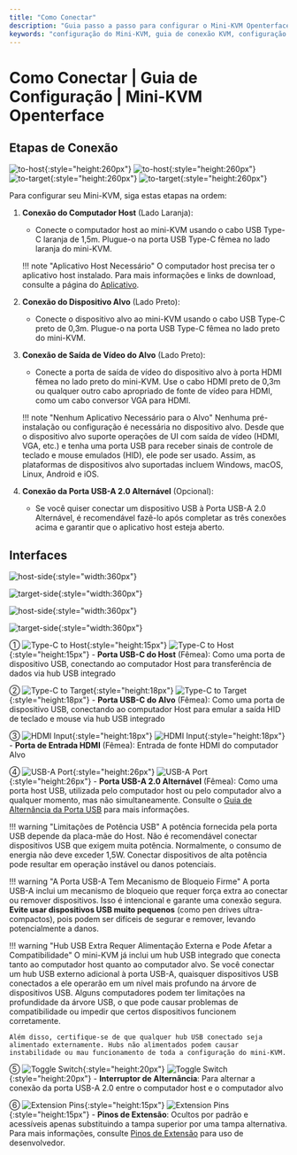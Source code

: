 ```yaml
---
title: "Como Conectar"
description: "Guia passo a passo para configurar o Mini-KVM Openterface. Aprenda como conectar seu computador host e dispositivo alvo com instruções detalhadas para conexões USB-C, HDMI e periféricos. Inclui descrições de interface e dicas importantes de configuração."
keywords: "configuração do Mini-KVM, guia de conexão KVM, configuração KVM USB-C, conexão KVM HDMI, guia de instalação KVM, configuração de periféricos de computador, conexão de dispositivos USB, guia de interface KVM, configuração de computador sem cabeça, configuração KVM"
---
```


# **Como Conectar** | Guia de Configuração | Mini-KVM Openterface

## Etapas de Conexão

![to-host](https://assets.openterface.com/images/product/to-host.svg#only-light){:style="height:260px"} ![to-host](https://assets.openterface.com/images/product/to-host_1.svg#only-dark){:style="height:260px"}
![to-target](https://assets.openterface.com/images/product/to-target.svg#only-light){:style="height:260px"} ![to-target](https://assets.openterface.com/images/product/to-target_1.svg#only-dark){:style="height:260px"}

Para configurar seu Mini-KVM, siga estas etapas na ordem:

1. **Conexão do Computador Host** (Lado Laranja):
    - Conecte o computador host ao mini-KVM usando o cabo USB Type-C laranja de 1,5m. Plugue-o na porta USB Type-C fêmea no lado laranja do mini-KVM.

    !!! note "Aplicativo Host Necessário"
        O computador host precisa ter o aplicativo host instalado. Para mais informações e links de download, consulte a página do [Aplicativo](/app).

2. **Conexão do Dispositivo Alvo** (Lado Preto):
    - Conecte o dispositivo alvo ao mini-KVM usando o cabo USB Type-C preto de 0,3m. Plugue-o na porta USB Type-C fêmea no lado preto do mini-KVM.

3. **Conexão de Saída de Vídeo do Alvo** (Lado Preto):
    - Conecte a porta de saída de vídeo do dispositivo alvo à porta HDMI fêmea no lado preto do mini-KVM. Use o cabo HDMI preto de 0,3m ou qualquer outro cabo apropriado de fonte de vídeo para HDMI, como um cabo conversor VGA para HDMI.

    !!! note "Nenhum Aplicativo Necessário para o Alvo"
        Nenhuma pré-instalação ou configuração é necessária no dispositivo alvo. Desde que o dispositivo alvo suporte operações de UI com saída de vídeo (HDMI, VGA, etc.) e tenha uma porta USB para receber sinais de controle de teclado e mouse emulados (HID), ele pode ser usado. Assim, as plataformas de dispositivos alvo suportadas incluem Windows, macOS, Linux, Android e iOS.

4. **Conexão da Porta USB-A 2.0 Alternável** (Opcional):
    - Se você quiser conectar um dispositivo USB à Porta USB-A 2.0 Alternável, é recomendável fazê-lo após completar as três conexões acima e garantir que o aplicativo host esteja aberto.


## Interfaces

![host-side](https://assets.openterface.com/images/product/host-htc.svg#only-light){:style="width:360px"}

![target-side](https://assets.openterface.com/images/product/target-htc.svg#only-light){:style="width:360px"}

![host-side](https://assets.openterface.com/images/product/host-htc_1.svg#only-dark){:style="width:360px"}

![target-side](https://assets.openterface.com/images/product/target-htc_1.svg#only-dark){:style="width:360px"}

① ![Type-C to Host](/images/shell-icons/host.svg#only-light){:style="height:15px"} ![Type-C to Host](/images/shell-icons/host_1.svg#only-dark){:style="height:15px"} - **Porta USB-C do Host** (Fêmea): Como uma porta de dispositivo USB, conectando ao computador Host para transferência de dados via hub USB integrado

② ![Type-C to Target](/images/shell-icons/target.svg#only-light){:style="height:18px"} ![Type-C to Target](/images/shell-icons/target_1.svg#only-dark){:style="height:18px"} - **Porta USB-C do Alvo** (Fêmea): Como uma porta de dispositivo USB, conectando ao computador Host para emular a saída HID de teclado e mouse via hub USB integrado

③ ![HDMI Input](/images/shell-icons/input.svg#only-light){:style="height:18px"} ![HDMI Input](/images/shell-icons/input_1.svg#only-dark){:style="height:18px"} - **Porta de Entrada HDMI** (Fêmea): Entrada de fonte HDMI do computador Alvo

④ ![USB-A Port](/images/shell-icons/switchable-usb.svg#only-light){:style="height:26px"} ![USB-A Port](/images/shell-icons/switchable-usb_1.svg#only-dark){:style="height:26px"} - **Porta USB-A 2.0 Alternável** (Fêmea): Como uma porta host USB, utilizada pelo computador host ou pelo computador alvo a qualquer momento, mas não simultaneamente. Consulte o [Guia de Alternância da Porta USB](../usb-switch) para mais informações.

!!! warning "Limitações de Potência USB"
    A potência fornecida pela porta USB depende da placa-mãe do Host. Não é recomendável conectar dispositivos USB que exigem muita potência. Normalmente, o consumo de energia não deve exceder 1,5W. Conectar dispositivos de alta potência pode resultar em operação instável ou danos potenciais.

!!! warning "A Porta USB-A Tem Mecanismo de Bloqueio Firme"
    A porta USB-A inclui um mecanismo de bloqueio que requer força extra ao conectar ou remover dispositivos. Isso é intencional e garante uma conexão segura. **Evite usar dispositivos USB muito pequenos** (como pen drives ultra-compactos), pois podem ser difíceis de segurar e remover, levando potencialmente a danos.

!!! warning "Hub USB Extra Requer Alimentação Externa e Pode Afetar a Compatibilidade"
    O mini-KVM já inclui um hub USB integrado que conecta tanto ao computador host quanto ao computador alvo. Se você conectar um hub USB externo adicional à porta USB-A, quaisquer dispositivos USB conectados a ele operarão em um nível mais profundo na árvore de dispositivos USB. Alguns computadores podem ter limitações na profundidade da árvore USB, o que pode causar problemas de compatibilidade ou impedir que certos dispositivos funcionem corretamente.

    Além disso, certifique-se de que qualquer hub USB conectado seja alimentado externamente. Hubs não alimentados podem causar instabilidade ou mau funcionamento de toda a configuração do mini-KVM.

⑤ ![Toggle Switch](/images/shell-icons/toggle-h-t.svg#only-light){:style="height:20px"} ![Toggle Switch](/images/shell-icons/toggle-h-t_1.svg#only-dark){:style="height:20px"} - **Interruptor de Alternância**: Para alternar a conexão da porta USB-A 2.0 entre o computador host e o computador alvo

⑥ ![Extension Pins](/images/shell-icons/pins.svg#only-light){:style="height:15px"} ![Extension Pins](/images/shell-icons/pins_1.svg#only-dark){:style="height:15px"} - **Pinos de Extensão**: Ocultos por padrão e acessíveis apenas substituindo a tampa superior por uma tampa alternativa. Para mais informações, consulte [Pinos de Extensão](../extension-pins) para uso de desenvolvedor.